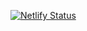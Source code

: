 [![Netlify Status](https://api.netlify.com/api/v1/badges/07d836ec-d350-445c-8aa8-5a5c1f18a504/deploy-status)](https://app.netlify.com/sites/humphreyochieng/deploys)